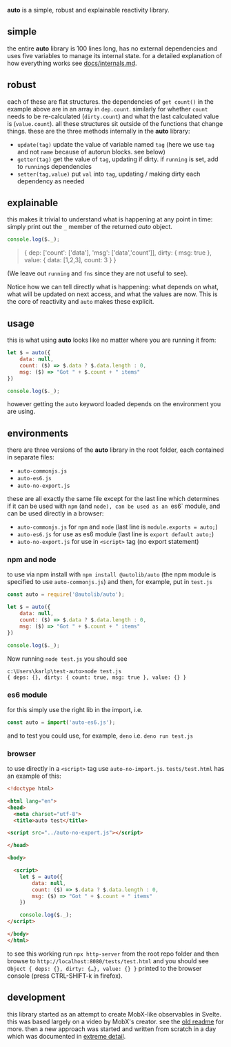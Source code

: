 **auto** is a simple, robust and explainable
reactivity library.

## simple

the entire **auto** library is 100 lines long,
has no external dependencies and uses five variables
to manage its internal state. for a detailed
explanation of how everything works see
[docs/internals.md](docs/internals.md).

## robust

each of these are flat structures. the dependencies
of `get count()` in the example above are in an array
in `dep.count`. similarly for whether `count` needs
to be re-calculated (`dirty.count`) and what the
last calculated value is (`value.count`). all these
structures sit outside of the functions that change
things. these are the three methods internally in
the **auto** library:

 - `update(tag)` update the value of variable named `tag` (here we use `tag` and not `name` because of autorun blocks. see below)
 - `getter(tag)` get the value of `tag`, updating if dirty. if `running` is set, add to `running`s dependencies
 - `setter(tag,value)` put `val` into `tag`, updating / making dirty each dependency as needed


## explainable

this makes it trivial to understand what is happening
at any point in time: simply print out the `_` member
of the returned _auto_ object.

```js
console.log($._);
```

> {
>     dep: ['count': ['data'], 'msg': ['data','count']],
>     dirty: { msg: true },
>     value: { data: [1,2,3], count: 3 }
> }

(We leave out `running` and `fns` since they are not useful to see).

Notice how we can tell directly what is happening: what depends
on what, what will be updated on next access, and what the values
are now. This is the core of reactivity and `auto` makes these
explicit.

## usage

this is what using **auto** looks like no matter where you are
running it from:

```js
let $ = auto({
    data: null,
    count: ($) => $.data ? $.data.length : 0,
    msg: ($) => "Got " + $.count + " items"
})

console.log($._);
```

however getting the `auto` keyword loaded
depends on the environment you are using.

## environments

there are three versions of the **auto** library in the root folder, each
contained in separate files:

 - `auto-commonjs.js`
 - `auto-es6.js`
 - `auto-no-export.js`

these are all exactly the same file except for the last line
which determines if it can be used with `npm` (and `node),
can be used as an `es6` module, and can be used directly in
a browser:

 - `auto-commonjs.js` for `npm` and `node` (last line is `module.exports = auto;`)
 - `auto-es6.js` for use as es6 module (last line is `export default auto;`)
 - `auto-no-export.js` for use in `<script>` tag (no export statement)
 
### npm and node

to use via npm install with `npm install @autolib/auto`
(the npm module is specified to use `auto-commonjs.js`)
and then, for example, put in `test.js`

```js
const auto = require('@autolib/auto');

let $ = auto({
    data: null,
    count: ($) => $.data ? $.data.length : 0,
    msg: ($) => "Got " + $.count + " items"
})

console.log($._);
```

Now running `node test.js` you should see

```
c:\Users\karlp\test-auto>node test.js
{ deps: {}, dirty: { count: true, msg: true }, value: {} }
```

### es6 module

for this simply use the right lib in the import, i.e.

```js
const auto = import('auto-es6.js');
```

and to test you could use, for example, `deno`
i.e. `deno run test.js`

### browser

to use directly in a `<script>`
tag use `auto-no-import.js`.
`tests/test.html` has an example of this:

```html
<!doctype html>

<html lang="en">
<head>
  <meta charset="utf-8">
  <title>auto test</title>

<script src="../auto-no-export.js"></script>

</head>

<body>

  <script>
    let $ = auto({
        data: null,
        count: ($) => $.data ? $.data.length : 0,
        msg: ($) => "Got " + $.count + " items"
    })

    console.log($._);
</script>

</body>
</html>
```

to see this working run `npx http-server` from the root repo folder
and then browse to `http://localhost:8080/tests/test.html`
and you should see `Object { deps: {}, dirty: {…}, value: {} }`
printed to the browser console (press CTRL-SHIFT-k in firefox).

## development

this library started as an attempt to create MobX-like observables
in Svelte. this was based largely on a video by MobX's creator.
see the [old readme](docs/old-readme.md) for more. then a new
approach was started and written from scratch in a day which
was documented in [extreme detail](docs/devlog).